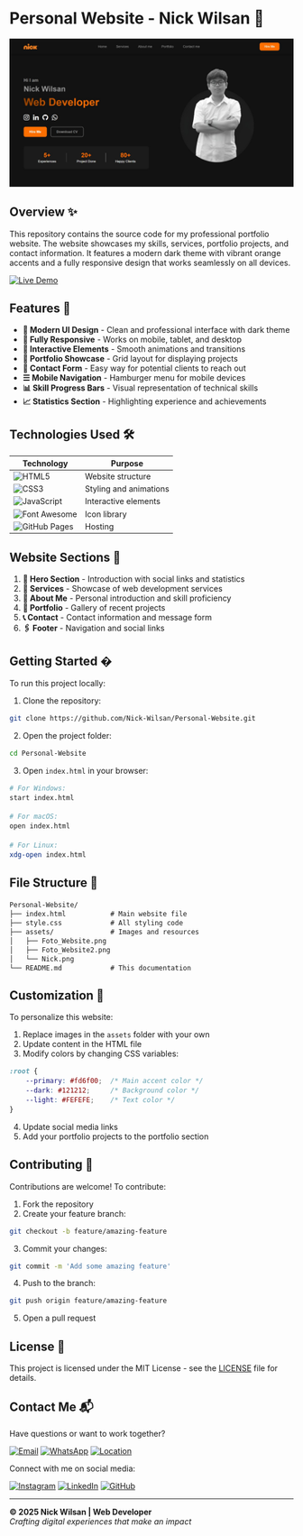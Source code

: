 # Personal Website - Nick Wilsan 🚀

![Website Preview](assets/ScreenShoot.jpg)

## Overview ✨
This repository contains the source code for my professional portfolio website. The website showcases my skills, services, portfolio projects, and contact information. It features a modern dark theme with vibrant orange accents and a fully responsive design that works seamlessly on all devices.

[![Live Demo](https://img.shields.io/badge/LIVE_DEMO-View_Website-orange?style=for-the-badge&logo=github)](https://nick-wilsan.github.io/Personal-Website/)

## Features 🌟
- **🚀 Modern UI Design** - Clean and professional interface with dark theme
- **📱 Fully Responsive** - Works on mobile, tablet, and desktop
- **🎨 Interactive Elements** - Smooth animations and transitions
- **💼 Portfolio Showcase** - Grid layout for displaying projects
- **📝 Contact Form** - Easy way for potential clients to reach out
- **☰ Mobile Navigation** - Hamburger menu for mobile devices
- **📊 Skill Progress Bars** - Visual representation of technical skills
- **📈 Statistics Section** - Highlighting experience and achievements

## Technologies Used 🛠️
| Technology | Purpose |
|------------|---------|
| ![HTML5](https://img.shields.io/badge/-HTML5-E34F26?style=flat-square&logo=html5&logoColor=white) | Website structure |
| ![CSS3](https://img.shields.io/badge/-CSS3-1572B6?style=flat-square&logo=css3&logoColor=white) | Styling and animations |
| ![JavaScript](https://img.shields.io/badge/-JavaScript-F7DF1E?style=flat-square&logo=javascript&logoColor=black) | Interactive elements |
| ![Font Awesome](https://img.shields.io/badge/-Font_Awesome-528DD7?style=flat-square&logo=font-awesome&logoColor=white) | Icon library |
| ![GitHub Pages](https://img.shields.io/badge/-GitHub_Pages-222222?style=flat-square&logo=github) | Hosting |

## Website Sections 🧩
1. **👤 Hero Section** - Introduction with social links and statistics
2. **💼 Services** - Showcase of web development services
3. **📝 About Me** - Personal introduction and skill proficiency
4. **🎨 Portfolio** - Gallery of recent projects
5. **📞 Contact** - Contact information and message form
6. **🖇️ Footer** - Navigation and social links

## Getting Started �
To run this project locally:

1. Clone the repository:
```bash
git clone https://github.com/Nick-Wilsan/Personal-Website.git
```

2. Open the project folder:
```bash
cd Personal-Website
```

3. Open `index.html` in your browser:
```bash
# For Windows:
start index.html

# For macOS:
open index.html

# For Linux:
xdg-open index.html
```

## File Structure 📂
```
Personal-Website/
├── index.html           # Main website file
├── style.css            # All styling code
├── assets/              # Images and resources
│   ├── Foto_Website.png
│   ├── Foto_Website2.png
│   └── Nick.png
└── README.md            # This documentation
```

## Customization 🎨
To personalize this website:

1. Replace images in the `assets` folder with your own
2. Update content in the HTML file
3. Modify colors by changing CSS variables:
```css
:root {
    --primary: #fd6f00;  /* Main accent color */
    --dark: #121212;     /* Background color */
    --light: #FEFEFE;    /* Text color */
}
```
4. Update social media links
5. Add your portfolio projects to the portfolio section

## Contributing 🤝
Contributions are welcome! To contribute:

1. Fork the repository 
2. Create your feature branch:
```bash
git checkout -b feature/amazing-feature
```
3. Commit your changes:
```bash
git commit -m 'Add some amazing feature'
```
4. Push to the branch:
```bash
git push origin feature/amazing-feature
```
5. Open a pull request

## License 📄
This project is licensed under the MIT License - see the [LICENSE](LICENSE) file for details.

## Contact Me 📬
Have questions or want to work together?

[![Email](https://img.shields.io/badge/Email-wilsannick55@gmail.com-orange?style=flat-square&logo=gmail)](mailto:wilsannick55@gmail.com)
[![WhatsApp](https://img.shields.io/badge/WhatsApp-+62_812_4973_0818-green?style=flat-square&logo=whatsapp)](http://wa.me/6281249730818)
[![Location](https://img.shields.io/badge/Location-Malang,_Indonesia-blue?style=flat-square&logo=google-maps)](https://maps.app.goo.gl/Malang)

Connect with me on social media:

[![Instagram](https://img.shields.io/badge/Instagram-@wilsan__nick.__-E4405F?style=flat-square&logo=instagram)](https://www.instagram.com/wilsan_nick._/)
[![LinkedIn](https://img.shields.io/badge/LinkedIn-Nick_Wilsan-0077B5?style=flat-square&logo=linkedin)](https://www.linkedin.com/in/nick-wilsan-127623322/)
[![GitHub](https://img.shields.io/badge/GitHub-Nick--Wilsan-181717?style=flat-square&logo=github)](https://github.com/Nick-Wilsan)

---

**© 2025 Nick Wilsan | Web Developer**  
*Crafting digital experiences that make an impact*
